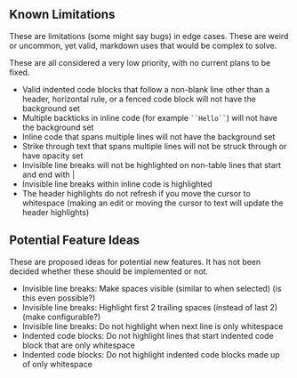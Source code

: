 ## Known Limitations

These are limitations (some might say bugs) in edge cases.  These are weird or uncommon, yet valid, markdown uses that would be complex to solve.

These are all considered a very low priority, with no current plans to be fixed.

* Valid indented code blocks that follow a non-blank line other than a header, horizontal rule, or a fenced code block will not have the background set
* Multiple backticks in inline code (for example ` ``Hello`` `) will not have the background set
* Inline code that spans multiple lines will not have the background set
* Strike through text that spans multiple lines will not be struck through or have opacity set
* Invisible line breaks will not be highlighted on non-table lines that start and end with |
* Invisible line breaks within inline code is highlighted 
* The header highlights do not refresh if you move the cursor to whitespace (making an edit or moving the cursor to text will update the header highlights)

## Potential Feature Ideas

These are proposed ideas for potential new features.  It has not been decided whether these should be implemented or not.

- Invisible line breaks: Make spaces visible (similar to when selected) (is this even possible?)
- Invisible line breaks: Highlight first 2 trailing spaces (instead of last 2)  (make configurable?)
- Invisible line breaks: Do not highlight when next line is only whitespace
- Indented code blocks: Do not highlight lines that start indented code block that are only whitespace
- Indented code blocks: Do not highlight indented code blocks made up of only whitespace


